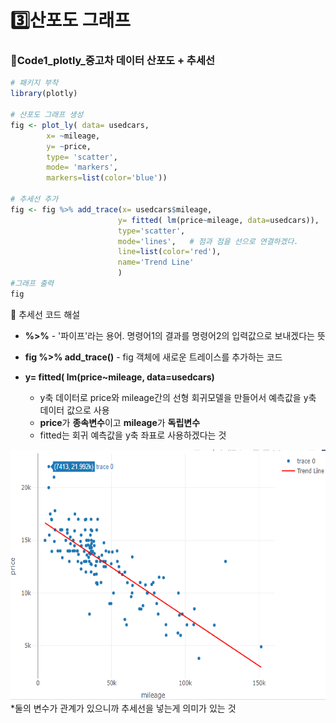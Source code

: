 # 3️⃣산포도 그래프
### 📍Code1_plotly_중고차 데이터 산포도 + 추세선 

```r
# 패키지 부착 
library(plotly)

# 산포도 그래프 생성
fig <- plot_ly( data= usedcars, 
		x= ~mileage,     
		y= ~price,
		type= 'scatter', 
		mode= 'markers',
		markers=list(color='blue'))
								
# 추세선 추가 					
fig <- fig %>% add_trace(x= usedcars$mileage,
                        y= fitted( lm(price~mileage, data=usedcars)),
                        type='scatter',
                        mode='lines',   # 점과 점을 선으로 연결하겠다.
                        line=list(color='red'),
                        name='Trend Line' 
                        ) 
#그래프 출력
fig			
```

📌 추세선 코드 해설  
- **%>%** - '파이프'라는 용어. 명령어1의 결과를 명령어2의 입력값으로 보내겠다는 뜻   
- **fig %>% add_trace()** - fig 객체에 새로운 트레이스를 추가하는 코드

- **y= fitted( lm(price~mileage, data=usedcars)** 
	- y축 데이터로 price와 mileage간의 선형 회귀모델을 만들어서 예측값을 y축 데이터 값으로 사용
	- **price**가 **종속변수**이고 **mileage**가 **독립변수**
	- fitted는 회귀 예측값을 y축 좌표로 사용하겠다는 것

<img src="https://github.com/goguma999/R__/blob/main/_3-1.png" width=600 height=400>
*둘의 변수가 관계가 있으니까 추세선을 넣는게 의미가 있는 것

&nbsp;
